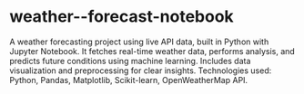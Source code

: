 # weather--forecast-notebook
A weather forecasting project using live API data, built in Python with Jupyter Notebook. It fetches real-time weather data, performs analysis, and predicts future conditions using machine learning. Includes data visualization and preprocessing for clear insights. Technologies used: Python, Pandas, Matplotlib, Scikit-learn, OpenWeatherMap API.
